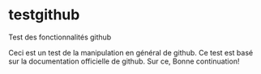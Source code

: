 # testgithub
Test des fonctionnalités github

Ceci est un test de la manipulation en général de github.
Ce test est basé sur la documentation officielle de github.
Sur ce, Bonne continuation!

